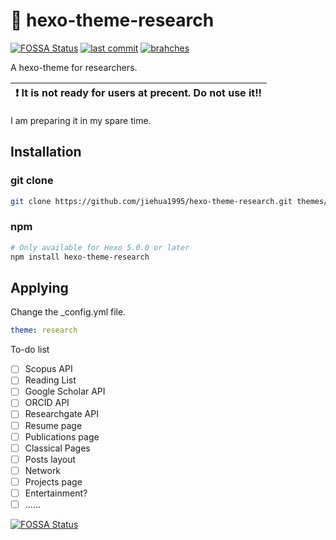 # :newspaper: hexo-theme-research
[![FOSSA Status](https://app.fossa.com/api/projects/git%2Bgithub.com%2Fjiehua1995%2Fhexo-theme-research.svg?type=shield)](https://app.fossa.com/projects/git%2Bgithub.com%2Fjiehua1995%2Fhexo-theme-research?ref=badge_shield)
[![last commit](https://badgen.net/github/last-commit/jiehua1995/hexo-theme-research/main?icon=github)](https://github.com/jiehua1995/hexo-theme-research)
[![brahches](https://badgen.net/github/branches/jiehua1995/hexo-theme-research)](https://github.com/jiehua1995/hexo-theme-research/branches)

A hexo-theme for researchers.


| :exclamation:  **It is not ready for users at precent. Do not use it!!**  |
|-----------------------------------------|

I am preparing it in my spare time.

## Installation

### git clone

```bash
git clone https://github.com/jiehua1995/hexo-theme-research.git themes/research
```

### npm

```bash
# Only available for Hexo 5.0.0 or later
npm install hexo-theme-research
```



## Applying

Change the \_config.yml file.

```yaml
theme: research
```




To-do list
- [ ] Scopus API
- [ ] Reading List
- [ ] Google Scholar API
- [ ] ORCID API
- [ ] Researchgate API
- [ ] Resume page
- [ ] Publications page
- [ ] Classical Pages
- [ ] Posts layout
- [ ] Network
- [ ] Projects page
- [ ] Entertainment?
- [ ] ……

[![FOSSA Status](https://app.fossa.com/api/projects/git%2Bgithub.com%2Fjiehua1995%2Fhexo-theme-research.svg?type=large)](https://app.fossa.com/projects/git%2Bgithub.com%2Fjiehua1995%2Fhexo-theme-research?ref=badge_large)
